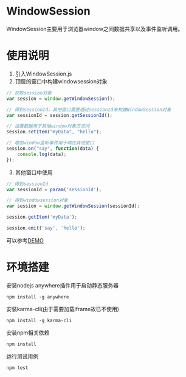 # WindowSession
WindowSession主要用于浏览器window之间数据共享以及事件监听调用。

# 使用说明
1. 引入WindowSession.js
2. 顶层的窗口中构建windowsession对象  
```javascript
// 获取session对象
var session = window.getWindowSession();

// 得到sessionId，其他窗口需要通过sessionId来构建WindowSession对象
var sessionId = session.getSessionId();

// 设置数据用于其他window对象方访问
session.setItem("myData", "hello");

// 增加window监听事件用于响应其他窗口
session.on("say", function(data) {
	console.log(data);
});

```
3. 其他窗口中使用

```javascript
// 得到sessionId
var sessionId = param('sessionId');

// 得到windowsession对象
var session = window.getWindowSession(sessionId);

session.getItem('myData');

session.emit('say', 'hello');

```
可以参考[DEMO](demo/main.html "DEMO")

# 环境搭建

安装nodejs anywhere插件用于启动静态服务器
```
npm install -g anywhere
```

安装karma-cli(由于需要加载iframe故已不使用)  
```
npm install -g karma-cli 
```

安装npm相关依赖  
```
npm install
```

运行测试用例
```
npm test
```